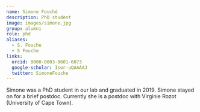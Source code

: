 ```yaml
---
name: Simone Fouché
description: PhD student
image: images/simone.jpg
group: alumni
role: phd
aliases:
  - S. Fouche
  - S Fouche
links:
  orcid: 0000-0003-0601-6073
  google-scholar: Isor-uQAAAAJ
  twitter: SimoneFouche
---
```


Simone was a PhD student in our lab and graduated in 2019. Simone stayed on for a brief postdoc. Currently she is a postdoc with Virginie Rozot (University of Cape Town).